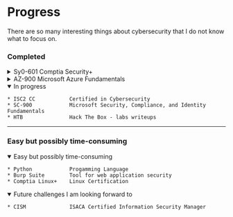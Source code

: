 # Progress 
There are so many interesting things about cybersecurity that I do not know what to focus on.

### Completed
<details>
<summary> Sy0-601   Comptia Security+</summary>

'''
The backbone of my cybersecurity knowledge so far. 

I really enjoyed it. It not only gave me a broad view of the cybersecurity field, but also feels more comprehensive and extensive than many people realize.
'''

</details>
<details>
<summary>AZ-900            Microsoft Azure Fundamentals</summary>

My second certification. I felt I needed a Microsoft certification of some kind. I really prefer Linux, but Microsoft dominates and it was easy to pick up.

</details>
<details open>
<summary> In progress </summary>

    * ISC2 CC           Certified in Cybersecurity
    * SC-900            Microsoft Security, Compliance, and Identity Fundamentals
    * HTB               Hack The Box - labs writeups
</details>

---

### Easy but possibly time-consuming
<details open>
<summary>Easy but possibly time-consuming</summary>


    * Python            Progamming Language
    * Burp Suite        Tool for web application security
    * Comptia Linux+    Linux Certification
</details>
<details open>
<summary>Future challenges I am looking forward to</summary>


    * CISM              ISACA Certified Information Security Manager
</details>
